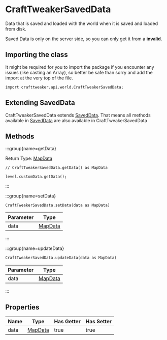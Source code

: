 # CraftTweakerSavedData

Data that is saved and loaded with the world when it is saved and loaded from disk.

 Saved Data is only on the server side, so you can only get it from a **invalid**.

## Importing the class

It might be required for you to import the package if you encounter any issues (like casting an Array), so better be safe than sorry and add the import at the very top of the file.
```zenscript
import crafttweaker.api.world.CraftTweakerSavedData;
```


## Extending SavedData

CraftTweakerSavedData extends [SavedData](/vanilla/api/world/SavedData). That means all methods available in [SavedData](/vanilla/api/world/SavedData) are also available in CraftTweakerSavedData

## Methods

:::group{name=getData}

Return Type: [MapData](/vanilla/api/data/MapData)

```zenscript
// CraftTweakerSavedData.getData() as MapData

level.customData.getData();
```

:::

:::group{name=setData}

```zenscript
CraftTweakerSavedData.setData(data as MapData)
```

| Parameter |                 Type                 |
|-----------|--------------------------------------|
| data      | [MapData](/vanilla/api/data/MapData) |


:::

:::group{name=updateData}

```zenscript
CraftTweakerSavedData.updateData(data as MapData)
```

| Parameter |                 Type                 |
|-----------|--------------------------------------|
| data      | [MapData](/vanilla/api/data/MapData) |


:::


## Properties

| Name |                 Type                 | Has Getter | Has Setter |
|------|--------------------------------------|------------|------------|
| data | [MapData](/vanilla/api/data/MapData) | true       | true       |

